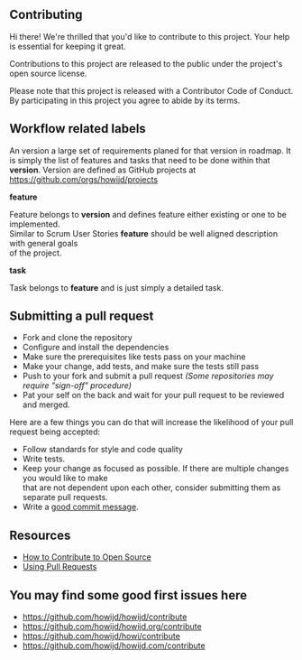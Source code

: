 ## Contributing

Hi there! We're thrilled that you'd like to contribute to this project. Your help is essential for keeping it great.

Contributions to this project are released to the public under the project's open source license.

Please note that this project is released with a Contributor Code of Conduct. By participating in this project you agree to abide by its terms.

## Workflow related labels

An version a large set of requirements planed for that version in roadmap.
It is simply the list of features and tasks that need to be done within that **version**.
Version are defined as GitHub projects at https://github.com/orgs/howijd/projects

**feature**

Feature belongs to **version** and defines feature either existing or one to be implemented.  
Similar to Scrum User Stories **feature** should be well aligned description with general goals  
of the project.

**task**

Task belongs to **feature** and is just simply a detailed task.

## Submitting a pull request

- Fork and clone the repository
- Configure and install the dependencies
- Make sure the prerequisites like tests pass on your machine
- Make your change, add tests, and make sure the tests still pass
- Push to your fork and submit a pull request *(Some repositories may require "sign-off" procedure)*
- Pat your self on the back and wait for your pull request to be reviewed and merged.

Here are a few things you can do that will increase the likelihood of your pull request being accepted:

- Follow standards for style and code quality
- Write tests.
- Keep your change as focused as possible. If there are multiple changes you would like to make  
  that are not dependent upon each other, consider submitting them as separate pull requests.
- Write a [good commit message](http://tbaggery.com/2008/04/19/a-note-about-git-commit-messages.html).

## Resources

- [How to Contribute to Open Source](https://opensource.guide/how-to-contribute/)
- [Using Pull Requests](https://help.github.com/articles/about-pull-requests/)

## You may find some good first issues here

- https://github.com/howijd/howijd/contribute
- https://github.com/howijd/howijd.org/contribute
- https://github.com/howijd/howi/contribute
- https://github.com/howijd/howijd.com/contribute

